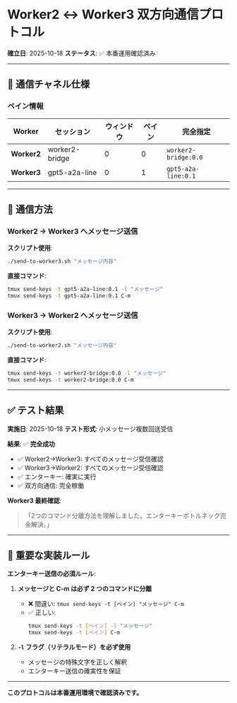 # Worker2 ↔ Worker3 双方向通信プロトコル

**確立日**: 2025-10-18
**ステータス**: ✅ 本番運用確認済み

---

## 📡 通信チャネル仕様

### ペイン情報

| Worker | セッション | ウィンドウ | ペイン | 完全指定 |
|--------|-----------|---------|--------|---------|
| **Worker2** | worker2-bridge | 0 | 0 | `worker2-bridge:0.0` |
| **Worker3** | gpt5-a2a-line | 0 | 1 | `gpt5-a2a-line:0.1` |

---

## 🔄 通信方法

### Worker2 → Worker3 へメッセージ送信

**スクリプト使用**:
```bash
./send-to-worker3.sh "メッセージ内容"
```

**直接コマンド**:
```bash
tmux send-keys -t gpt5-a2a-line:0.1 -l "メッセージ"
tmux send-keys -t gpt5-a2a-line:0.1 C-m
```

### Worker3 → Worker2 へメッセージ送信

**スクリプト使用**:
```bash
./send-to-worker2.sh "メッセージ内容"
```

**直接コマンド**:
```bash
tmux send-keys -t worker2-bridge:0.0 -l "メッセージ"
tmux send-keys -t worker2-bridge:0.0 C-m
```

---

## ✅ テスト結果

**実施日**: 2025-10-18
**テスト形式**: 小メッセージ複数回送受信

**結果**: ✅ **完全成功**
- ✅ Worker2→Worker3: すべてのメッセージ受信確認
- ✅ Worker3→Worker2: すべてのメッセージ受信確認
- ✅ エンターキー: 確実に実行
- ✅ 双方向通信: 完全稼働

**Worker3 最終確認**:
> 「2つのコマンド分離方法を理解しました。エンターキーボトルネック完全解決。」

---

## 🔑 重要な実装ルール

**エンターキー送信の必須ルール**:
1. **メッセージと C-m は必ず 2 つのコマンドに分離**
   - ❌ 間違い: `tmux send-keys -t [ペイン] "メッセージ" C-m`
   - ✅ 正しい:
     ```bash
     tmux send-keys -t [ペイン] -l "メッセージ"
     tmux send-keys -t [ペイン] C-m
     ```

2. **`-l` フラグ（リテラルモード）を必ず使用**
   - メッセージの特殊文字を正しく解釈
   - エンターキー送信の確実性を保証

---

**このプロトコルは本番運用環境で確認済みです。**
